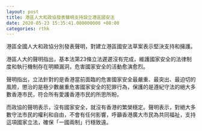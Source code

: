 ```yaml
---
layout: post
title: 港區人大和政協發表聲明支持設立港區國安法
date: 2020-05-23 15:35:41.000000000 +08:00
categories: rthk
---
```


港區全國人大和政協分別發表聲明，對建立港區國安法草案表示堅決支持和擁護。

港區人大的聲明指出，基本法第23條立法遲遲沒有完成，維護國家安全的法律制度和執行機制存在明顯漏洞，危害國家安全的活動愈演愈烈。

聲明指出，立法針對的是香港當前面臨的危害國家安全最嚴重、最突出、最迫切的風險，懲治的是極少數嚴重危害國家安全的犯罪行為，保護的是遵紀守法的絕大多數香港市民，符合所有愛護香港市民的所思所盼。

而政協的聲明表示，沒有國家安全，就沒有香港的繁榮穩定。聲明表示，對絕大多數守法市民的權利和自由，不會有任何影響，呼籲香港廣大市民為共同福祉，支持這項國家立法，確保「一國兩制」行穩致遠。
